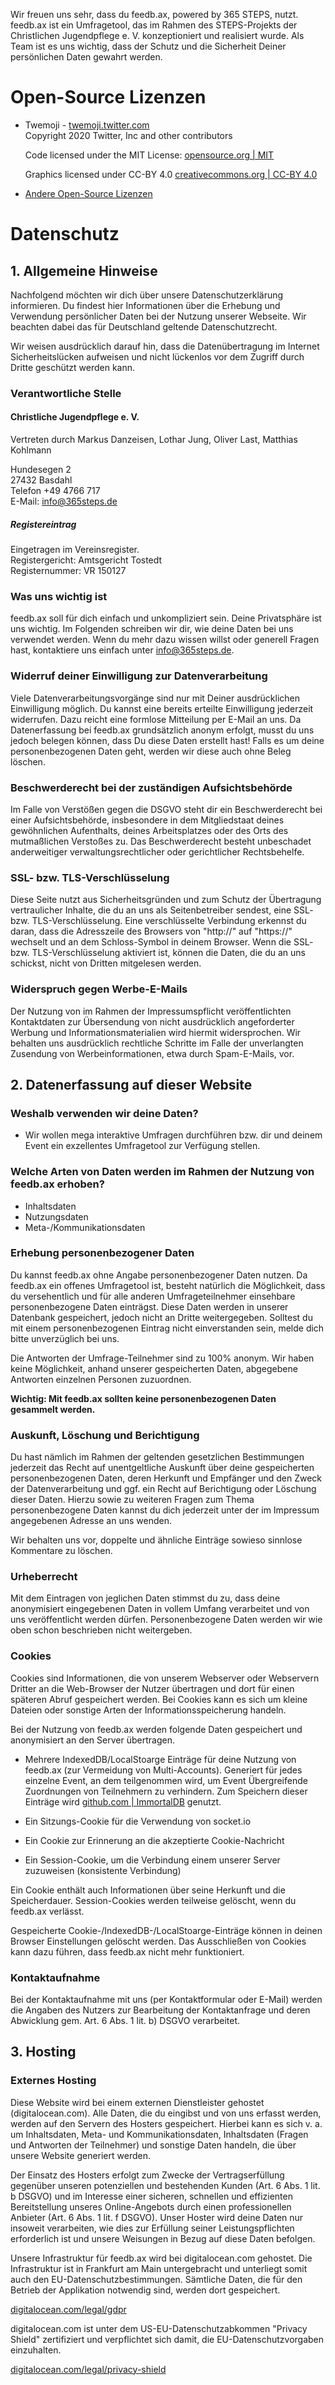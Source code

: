 Wir freuen uns sehr, dass du feedb.ax, powered by 365 STEPS, nutzt.
feedb.ax ist ein Umfragetool, das im Rahmen des STEPS-Projekts der
Christlichen Jugendpflege e. V. konzeptioniert und realisiert wurde.
Als Team ist es uns wichtig, dass der Schutz und die Sicherheit
Deiner persönlichen Daten gewahrt werden.

# Open-Source Lizenzen

- Twemoji - [twemoji.twitter.com](https://twemoji.twitter.com/)  
  Copyright 2020 Twitter, Inc and other contributors

  Code licensed under the MIT License: [opensource.org | MIT](http://opensource.org/licenses/MIT)

  Graphics licensed under CC-BY 4.0 [creativecommons.org | CC-BY 4.0](https://creativecommons.org/licenses/by/4.0/)

- [Andere Open-Source Lizenzen](/legal/disclaimer)

# Datenschutz

## 1. Allgemeine Hinweise

Nachfolgend möchten wir dich über unsere Datenschutzerklärung informieren.
Du findest hier Informationen über die Erhebung und Verwendung persönlicher
Daten bei der Nutzung unserer Webseite. Wir beachten dabei das für
Deutschland geltende Datenschutzrecht.

Wir weisen ausdrücklich darauf hin, dass die Datenübertragung im Internet
Sicherheitslücken aufweisen und nicht lückenlos vor dem Zugriff durch
Dritte geschützt werden kann.

### Verantwortliche Stelle

#### Christliche Jugendpflege e. V.

Vertreten durch Markus Danzeisen, Lothar Jung, Oliver Last, Matthias Kohlmann

Hundesegen 2  
27432 Basdahl  
Telefon +49 4766 717  
E-Mail: info@365steps.de

##### Registereintrag

Eingetragen im Vereinsregister.  
Registergericht: Amtsgericht Tostedt  
Registernummer: VR 150127

### Was uns wichtig ist

feedb.ax soll für dich einfach und unkompliziert sein. Deine Privatsphäre ist uns
wichtig. Im Folgenden schreiben wir dir, wie deine Daten bei uns verwendet werden.
Wenn du mehr dazu wissen willst oder generell Fragen hast, kontaktiere uns
einfach unter info@365steps.de.

### Widerruf deiner Einwilligung zur Datenverarbeitung

Viele Datenverarbeitungsvorgänge sind nur mit Deiner ausdrücklichen Einwilligung
möglich. Du kannst eine bereits erteilte Einwilligung jederzeit widerrufen.
Dazu reicht eine formlose Mitteilung per E-Mail an uns. Da Datenerfassung bei
feedb.ax grundsätzlich anonym erfolgt, musst du uns jedoch belegen können,
dass Du diese Daten erstellt hast! Falls es um deine personenbezogenen Daten
geht, werden wir diese auch ohne Beleg löschen.

### Beschwerderecht bei der zuständigen Aufsichtsbehörde

Im Falle von Verstößen gegen die DSGVO steht dir ein Beschwerderecht bei einer
Aufsichtsbehörde, insbesondere in dem Mitgliedstaat deines gewöhnlichen
Aufenthalts, deines Arbeitsplatzes oder des Orts des mutmaßlichen Verstoßes
zu. Das Beschwerderecht besteht unbeschadet anderweitiger verwaltungsrechtlicher
oder gerichtlicher Rechtsbehelfe.

### SSL- bzw. TLS-Verschlüsselung

Diese Seite nutzt aus Sicherheitsgründen und zum Schutz der Übertragung
vertraulicher Inhalte, die du an uns als Seitenbetreiber sendest, eine
SSL- bzw. TLS-Verschlüsselung. Eine verschlüsselte Verbindung erkennst du
daran, dass die Adresszeile des Browsers von "http://" auf "https://"
wechselt und an dem Schloss-Symbol in deinem Browser. Wenn die SSL-
bzw. TLS-Verschlüsselung aktiviert ist, können die Daten, die du an
uns schickst, nicht von Dritten mitgelesen werden.

### Widerspruch gegen Werbe-E-Mails

Der Nutzung von im Rahmen der Impressumspflicht veröffentlichten Kontaktdaten
zur Übersendung von nicht ausdrücklich angeforderter Werbung und
Informationsmaterialien wird hiermit widersprochen. Wir behalten uns
ausdrücklich rechtliche Schritte im Falle der unverlangten Zusendung von
Werbeinformationen, etwa durch Spam-E-Mails, vor.

## 2. Datenerfassung auf dieser Website

### Weshalb verwenden wir deine Daten?

- Wir wollen mega interaktive Umfragen durchführen bzw. dir und deinem
  Event ein exzellentes Umfragetool zur Verfügung stellen.

### Welche Arten von Daten werden im Rahmen der Nutzung von feedb.ax erhoben?

- Inhaltsdaten
- Nutzungsdaten
- Meta-/Kommunikationsdaten

### Erhebung personenbezogener Daten

Du kannst feedb.ax ohne Angabe personenbezogener Daten nutzen. Da feedb.ax
ein offenes Umfragetool ist, besteht natürlich die Möglichkeit, dass du
versehentlich und für alle anderen Umfrageteilnehmer einsehbare personenbezogene
Daten einträgst. Diese Daten werden in unserer Datenbank gespeichert, jedoch
nicht an Dritte weitergegeben. Solltest du mit einem personenbezogenen Eintrag
nicht einverstanden sein, melde dich bitte unverzüglich bei uns.

Die Antworten der Umfrage-Teilnehmer sind zu 100% anonym. Wir haben keine
Möglichkeit, anhand unserer gespeicherten Daten, abgegebene Antworten
einzelnen Personen zuzuordnen.

**Wichtig: Mit feedb.ax sollten keine personenbezogenen Daten gesammelt werden.**

### Auskunft, Löschung und Berichtigung

Du hast nämlich im Rahmen der geltenden gesetzlichen Bestimmungen jederzeit
das Recht auf unentgeltliche Auskunft über deine gespeicherten
personenbezogenen Daten, deren Herkunft und Empfänger und den Zweck der
Datenverarbeitung und ggf. ein Recht auf Berichtigung oder Löschung dieser
Daten. Hierzu sowie zu weiteren Fragen zum Thema personenbezogene Daten
kannst du dich jederzeit unter der im Impressum angegebenen Adresse
an uns wenden.

Wir behalten uns vor, doppelte und ähnliche Einträge sowieso sinnlose
Kommentare zu löschen.

### Urheberrecht

Mit dem Eintragen von jeglichen Daten stimmst du zu, dass deine anonymisiert
eingegebenen Daten in vollem Umfang verarbeitet und von uns veröffentlicht
werden dürfen. Personenbezogene Daten werden wir wie oben schon beschrieben
nicht weitergeben.

### Cookies

Cookies sind Informationen, die von unserem Webserver oder Webservern Dritter
an die Web-Browser der Nutzer übertragen und dort für einen späteren Abruf
gespeichert werden. Bei Cookies kann es sich um kleine Dateien oder sonstige
Arten der Informationsspeicherung handeln.

Bei der Nutzung von feedb.ax werden folgende Daten gespeichert und anonymisiert
an den Server übertragen.

- Mehrere IndexedDB/LocalStoarge Einträge für deine Nutzung von feedb.ax
  (zur Vermeidung von Multi-Accounts). Generiert für jedes einzelne
  Event, an dem teilgenommen wird, um Event Übergreifende Zuordnungen
  von Teilnehmern zu verhindern. Zum Speichern dieser Einträge
  wird [github.com | ImmortalDB](https://github.com/gruns/ImmortalDB) genutzt.

- Ein Sitzungs-Cookie für die Verwendung von socket.io
- Ein Cookie zur Erinnerung an die akzeptierte Cookie-Nachricht
- Ein Session-Cookie, um die Verbindung einem unserer Server zuzuweisen
  (konsistente Verbindung)

Ein Cookie enthält auch Informationen über seine Herkunft und die Speicherdauer.
Session-Cookies werden teilweise gelöscht, wenn du feedb.ax verlässt.

Gespeicherte Cookie-/IndexedDB-/LocalStoarge-Einträge können in deinen Browser
Einstellungen gelöscht werden. Das Ausschließen von Cookies kann dazu führen,
dass feedb.ax nicht mehr funktioniert.

### Kontaktaufnahme

Bei der Kontaktaufnahme mit uns (per Kontaktformular oder E-Mail) werden die
Angaben des Nutzers zur Bearbeitung der Kontaktanfrage und deren Abwicklung
gem. Art. 6 Abs. 1 lit. b) DSGVO verarbeitet.

## 3\. Hosting

### Externes Hosting

Diese Website wird bei einem externen Dienstleister gehostet (digitalocean.com).
Alle Daten, die du eingibst und von uns erfasst werden, werden auf den Servern
des Hosters gespeichert. Hierbei kann es sich v. a. um Inhaltsdaten, Meta- und
Kommunikationsdaten, Inhaltsdaten (Fragen und Antworten der Teilnehmer) und
sonstige Daten handeln, die über unsere Website generiert werden.

Der Einsatz des Hosters erfolgt zum Zwecke der Vertragserfüllung gegenüber
unseren potenziellen und bestehenden Kunden (Art. 6 Abs. 1 lit. b DSGVO) und
im Interesse einer sicheren, schnellen und effizienten Bereitstellung unseres
Online-Angebots durch einen professionellen Anbieter (Art. 6 Abs. 1 lit. f DSGVO).
Unser Hoster wird deine Daten nur insoweit verarbeiten, wie dies zur Erfüllung
seiner Leistungspflichten erforderlich ist und unsere Weisungen in Bezug auf
diese Daten befolgen.

Unsere Infrastruktur für feedb.ax wird bei digitalocean.com gehostet. Die
Infrastruktur ist in Frankfurt am Main untergebracht und unterliegt somit
auch den EU-Datenschutzbestimmungen. Sämtliche Daten, die für den Betrieb
der Applikation notwendig sind, werden dort gespeichert.

[digitalocean.com/legal/gdpr](https://www.digitalocean.com/legal/gdpr/)

digitalocean.com ist unter dem US-EU-Datenschutzabkommen "Privacy Shield"
zertifiziert und verpflichtet sich damit, die EU-Datenschutzvorgaben
einzuhalten.

[digitalocean.com/legal/privacy-shield](https://www.digitalocean.com/legal/privacy-shield/)
